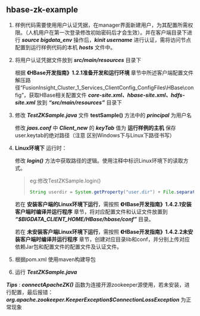 ## hbase-zk-example

1. 样例代码需要使用用户认证凭据，在manager界面新建用户，为其配置所需权限。（人机用户在第一次登录修改初始密码后才会生效）。并在客户端目录下进行 ***source bigdata_env*** 操作后，***kinit username*** 进行认证，需将访问节点配置到运行样例代码的本机 ***hosts*** 文件中。

2. 将用户认证凭据文件放到 ***src/main/resources*** 目录下

   根据 __《HBase开发指南》1.2.1准备开发和运行环境__  章节中所述客户端配置文件解压路径“FusionInsight_Cluster_1_Services_ClientConfig_ConfigFiles\HBase\config”，获取HBase相关配置文件 ***core-site.xml、hbase-site.xml、hdfs-site.xml*** 放到 ***“src/main/resources”*** 目录下

3. 修改 ***TestZKSample.java*** 文件 __testSample()__ 方法中的 ***principal*** 为用户名
   
   修改 ***jaas.conf*** 中 ***Client_new*** 的 ***keyTab*** 值为 __运行样例的主机__ 保存user.keytab的绝对路径（注意 区别Windows下与Linux下路径书写）

4. __Linux环境下__ 运行时：

   修改 ***login()*** 方法中获取路径的逻辑。使用注释中标识Linux环境下的读取方式。

   > eg:修改TestZKSample.login()
   >
   > ```java
   > String userdir = System.getProperty("user.dir") + File.separator + "conf" + File.separator;
   > ```

   若在 __安装客户端的Linux环境下运行__，需按照 __《HBase开发指南》1.4.2.1安装客户端时编译并运行程序__ 章节，将对应配置文件和认证文件放置到 ***“$BIGDATA_CLIENT_HOME/HBase/hbase/conf”*** 目录。

   若在 __未安装客户端Linux环境下运行__，需按照 __《HBase开发指南》1.4.2.2未安装客户端时编译并运行程序__ 章节，创建对应目录lib和conf，并分别上传对应依赖Jar包和配置文件的配置文件及认证文件。

5. 根据pom.xml 使用maven构建导包

6. 运行 ***TestZKSample.java*** 

***Tips*** : ***connectApacheZK()*** 函数为连接开源zookeeper源使用，若未安装，进行配置，最后报错： ***org.apache.zookeeper.KeeperException$ConnectionLossException*** 为正常现象



